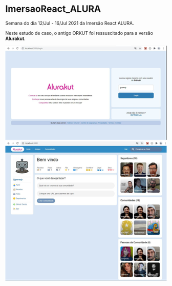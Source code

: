 # ImersaoReact_ALURA

  

Semana do dia 12/Jul - 16/Jul 2021 da Imersão React ALURA.
  

Neste estudo de caso, o antigo ORKUT foi ressuscitado para a versão **Alurakut**.

<p align="center">

!["Página inicial de login. JPG"](./screenshots/Login.JPG)
!["Página inicial de login. JPG"](./screenshots/Main.JPG)

</p>



